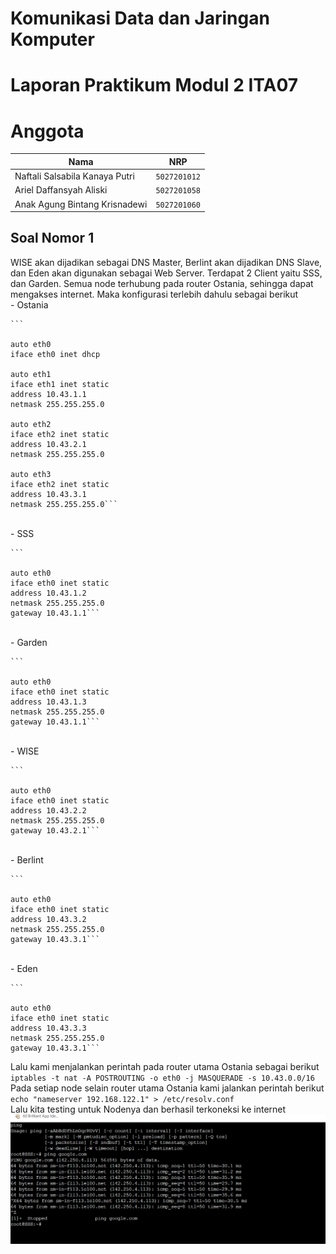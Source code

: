 # Komunikasi Data dan Jaringan Komputer
# Laporan Praktikum Modul 2 ITA07

# Anggota

| Nama                           | NRP          | 
| -------------------------------| -------------| 
| Naftali Salsabila Kanaya Putri    | `5027201012` | 
| Ariel Daffansyah Aliski           | `5027201058` | 
| Anak Agung Bintang Krisnadewi     | `5027201060` |

## Soal Nomor 1
WISE akan dijadikan sebagai DNS Master, Berlint akan dijadikan DNS Slave, dan Eden akan digunakan sebagai Web Server. Terdapat 2 Client yaitu SSS, dan Garden. Semua node terhubung pada router Ostania, sehingga dapat mengakses internet. Maka konfigurasi terlebih dahulu sebagai berikut
<br/>
    - Ostania
    
    ```
    
    auto eth0
    iface eth0 inet dhcp

    auto eth1
    iface eth1 inet static
    address 10.43.1.1
    netmask 255.255.255.0

    auto eth2
    iface eth2 inet static
    address 10.43.2.1
    netmask 255.255.255.0

    auto eth3
    iface eth2 inet static
    address 10.43.3.1
    netmask 255.255.255.0```
<br/>
    - SSS
    
    ```
    
    auto eth0
    iface eth0 inet static
	address 10.43.1.2
	netmask 255.255.255.0
	gateway 10.43.1.1```
<br/>
    - Garden
    
    ```
    
    auto eth0
    iface eth0 inet static
    address 10.43.1.3
    netmask 255.255.255.0
    gateway 10.43.1.1```
<br/>
    - WISE
    
    ```
    
    auto eth0
    iface eth0 inet static
    address 10.43.2.2
    netmask 255.255.255.0
    gateway 10.43.2.1```
<br/>
    - Berlint
    
    ```
    
    auto eth0
    iface eth0 inet static
    address 10.43.3.2
    netmask 255.255.255.0
    gateway 10.43.3.1```
<br/>
    - Eden
    
    ```
    
    auto eth0
    iface eth0 inet static
    address 10.43.3.3
    netmask 255.255.255.0
    gateway 10.43.3.1```

Lalu kami menjalankan perintah pada router utama Ostania sebagai berikut
    `iptables -t nat -A POSTROUTING -o eth0 -j MASQUERADE -s 10.43.0.0/16`
    <br/>
Pada setiap node selain router utama Ostania kami jalankan perintah berikut
    `echo "nameserver 192.168.122.1" > /etc/resolv.conf`
    <br/>
Lalu kita testing untuk Nodenya dan berhasil terkoneksi ke internet
    ![Soal 1](Soal1.png)
